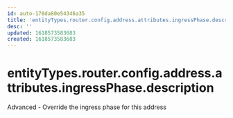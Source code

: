 ```yaml
---
id: auto-178da80e54346a35
title: 'entityTypes.router.config.address.attributes.ingressPhase.description'
desc: ''
updated: 1618573583683
created: 1618573583683
---
```

# entityTypes.router.config.address.attributes.ingressPhase.description

Advanced - Override the ingress phase for this address